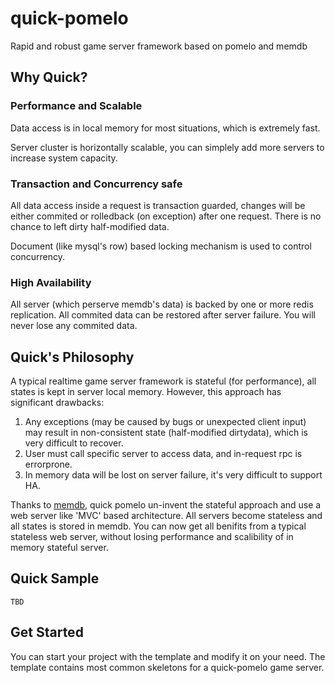 # quick-pomelo
Rapid and robust game server framework based on pomelo and memdb

## Why Quick?

### Performance and Scalable

Data access is in local memory for most situations, which is extremely fast.

Server cluster is horizontally scalable, you can simplely add more servers to increase system capacity.

### Transaction and Concurrency safe

All data access inside a request is transaction guarded,
changes will be either commited or rolledback (on exception) after one request. There is no chance to left dirty half-modified data.

Document (like mysql's row) based locking mechanism is used to control concurrency.

### High Availability

All server (which perserve memdb's data) is backed by one or more redis replication. All commited data can be restored after server failure. You will never lose any commited data.

## Quick's Philosophy

A typical realtime game server framework is stateful (for performance), all states is kept in server local memory. However, this approach has significant drawbacks:

1. Any exceptions (may be caused by bugs or unexpected client input) may result in non-consistent state (half-modified dirtydata), which is very difficult to recover.
2. User must call specific server to access data, and in-request rpc is errorprone.
3. In memory data will be lost on server failure, it's very difficult to support HA.

Thanks to [memdb](http://memdb.org), quick pomelo un-invent the stateful approach and use a web server like 'MVC' based architecture. All servers become stateless and all states is stored in memdb. You can now get all benifits from a typical stateless web server, without losing performance and scalibility of in memory stateful server.

## Quick Sample

```
TBD
```

## Get Started

You can start your project with the template and modify it on your need. The template contains most common skeletons for a quick-pomelo game server.
